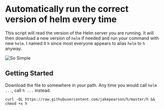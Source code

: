 # Automatically run the correct version of helm every time

This script will read the version of the Helm server you are running. It will then download a new version of `helm` if needed and run your command with new `helm`. I named it `h` since most everyone appears to alias `helm` to `h` anyway.

![So Simple](https://media.giphy.com/media/l4pTosVr0iHCJ11hm/giphy.gif)

## Getting Started

Download the file to somewhere in your path. Any time you would call `helm ...`, call `h ...` instead.

`curl -OL https://raw.githubusercontent.com/jakepearson/h/master/h && chmod +x h`
